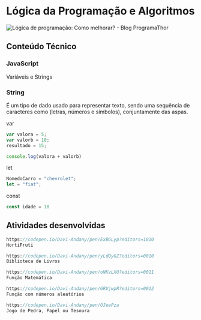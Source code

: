 # Lógica da Programação e Algoritmos
  <img src="https://encrypted-tbn0.gstatic.com/images?q=tbn:ANd9GcStKLViTvR4oAe5fkfEEedwBMIZzw6rSkGzww&amp;s" alt="Lógica de programação: Como melhorar? - Blog ProgramaThor"/>


## Conteúdo Técnico
### JavaScript

Variáveis e Strings  

### String 
É um tipo de dado usado para representar texto, sendo uma sequência de caracteres como (letras, números e símbolos), conjuntamente das aspas.

var

```js
var valora = 5;
var valorb = 10; 
resultado = 15;

console.log(valora + valorb)
```

let
```js
NomedoCarro = "chevrolet";
let = "fiat"; 
```

const

```js
const idade = 18
```


## Atividades desenvolvidas

```js
https://codepen.io/Davi-Andany/pen/ExBGLyp?editors=1010
HortiFruti
```
```js
https://codepen.io/Davi-Andany/pen/yLdQyGZ?editors=0010
Biblioteca de Livros
```
```js
https://codepen.io/Davi-Andany/pen/oNKzLXO?editors=0011
Função Matemática
```
```js
https://codepen.io/Davi-Andany/pen/GRVjwpR?editors=0012
Função com números aleatórios
```

```js
https://codepen.io/Davi-Andany/pen/OJeePza
Jogo de Pedra, Papel ou Tesoura
```
